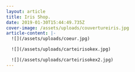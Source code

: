 ```yaml
---
layout: article
title: Iris Shop.
date: 2019-01-30T15:44:49.735Z
cover-image: /assets/uploads/couvertureiris.jpg
article-content: |-
  ![](/assets/uploads/coeur.jpg)

  ![](/assets/uploads/carteirisokex.jpg)

  ![](/assets/uploads/carteirisokex2.jpg)
---
```


